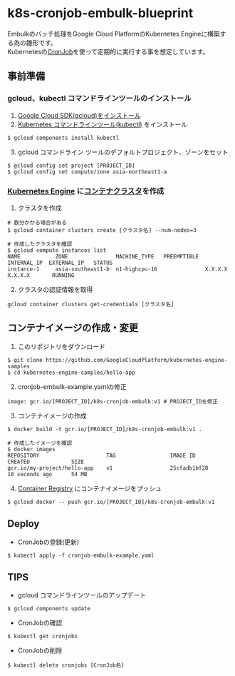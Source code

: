 # k8s-cronjob-embulk-blueprint
Embulkのバッチ処理をGoogle Cloud PlatformのKubernetes Engineに構築する為の雛形です。  
Kubernetesの[CronJob](https://cloud.google.com/kubernetes-engine/docs/how-to/cronjobs)を使って定期的に実行する事を想定しています。

## 事前準備
### gcloud、kubectl コマンドラインツールのインストール

1. [Google Cloud SDK(gcloud)をインストール](https://cloud.google.com/sdk/docs/quickstarts?hl=ja)
2. [Kubernetes コマンドラインツール(kubectl)](https://kubernetes.io/) をインストール  
```
$ gcloud components install kubectl
```
3. gcloud コマンドライン ツールのデフォルトプロジェクト、ゾーンをセット  
```
$ gcloud config set project [PROJECT_ID]
$ gcloud config set compute/zone asia-northeast1-a
```

### [Kubernetes Engine](https://cloud.google.com/kubernetes-engine/?hl=ja) に[コンテナクラスタ](https://cloud.google.com/kubernetes-engine/docs/concepts/cluster-architecture?hl=ja)を作成
1. クラスタを作成
```
# 数分かかる場合がある
$ gcloud container clusters create [クラスタ名] --num-nodes=3
```
```
# 作成したクラスタを確認
$ gcloud compute instances list
NAME           ZONE               MACHINE_TYPE   PREEMPTIBLE  INTERNAL_IP  EXTERNAL_IP   STATUS
instance-1     asia-southeast1-b  n1-highcpu-16               X.X.X.X      X.X.X.X       RUNNING
```
2. クラスタの認証情報を取得
```
gcloud container clusters get-credentials [クラスタ名]
```

## コンテナイメージの作成・変更

1. このリポジトリをダウンロード  
```
$ git clone https://github.com/GoogleCloudPlatform/kubernetes-engine-samples  
$ cd kubernetes-engine-samples/hello-app
```
2. cronjob-embulk-example.yamlの修正
```
image: gcr.io/[PROJECT_ID]/k8s-cronjob-embulk:v1 # PROJECT_IDを修正
```

3. コンテナイメージの作成  
```
$ docker build -t gcr.io/[PROJECT_ID]/k8s-cronjob-embulk:v1 .
```
```
# 作成したイメージを確認
$ docker images
REPOSITORY                     TAG                 IMAGE ID            CREATED             SIZE
gcr.io/my-project/hello-app    v1                  25cfadb1bf28        10 seconds ago      54 MB
```
4. [Container Registry](https://cloud.google.com/container-registry/?hl=ja) にコンテナイメージをプッシュ
```
$ gcloud docker -- push gcr.io/[PROJECT_ID]/k8s-cronjob-embulk:v1
```

## Deploy

- CronJobの登録(更新)
```
$ kubectl apply -f cronjob-embulk-example.yaml
```

## TIPS
- gcloud コマンドラインツールのアップデート
```
$ gcloud components update
```
- CronJobの確認
```
$ kubectl get cronjobs
```
- CronJobの削除
```
$ kubectl delete cronjobs [CronJob名]
```
